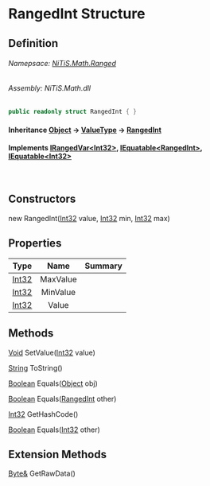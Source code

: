 # RangedInt Structure
## Definition

###### Namepsace: [NiTiS.Math.Ranged](https://nitis-dev.github.io/NiTiSLibsWiki/Namespaces/NiTiS.Math.Ranged)
###### Assembly: NiTiS.Math.dll

#### 
```c#
public readonly struct RangedInt { }
```
#### Inheritance [Object](https://docs.microsoft.com/dotnet/api/system.object) &#8594; [ValueType](https://docs.microsoft.com/dotnet/api/system.valuetype) &#8594; [RangedInt](https://nitis-dev.github.io/NiTiSLibsWiki/NiTiS/Math/Ranged/RangedInt)  
#### Implements [IRangedVar&#60;Int32&#62;](https://nitis-dev.github.io/NiTiSLibsWiki/NiTiS/Math/Ranged/IRangedVar-1), [IEquatable&#60;RangedInt&#62;](https://docs.microsoft.com/dotnet/api/system.iequatable-1), [IEquatable&#60;Int32&#62;](https://docs.microsoft.com/dotnet/api/system.iequatable-1)

<br>

## Constructors
new RangedInt([Int32](https://docs.microsoft.com/dotnet/api/system.int32) value, [Int32](https://docs.microsoft.com/dotnet/api/system.int32) min, [Int32](https://docs.microsoft.com/dotnet/api/system.int32) max)  
  
## Properties
|Type|Name|Summary|
|:-:|:--:|:-|
|[Int32](https://docs.microsoft.com/dotnet/api/system.int32)|MaxValue||
|[Int32](https://docs.microsoft.com/dotnet/api/system.int32)|MinValue||
|[Int32](https://docs.microsoft.com/dotnet/api/system.int32)|Value||
  
  
## Methods
[Void](https://docs.microsoft.com/dotnet/api/system.void) SetValue([Int32](https://docs.microsoft.com/dotnet/api/system.int32) value)
    
  
[String](https://docs.microsoft.com/dotnet/api/system.string) ToString()
    
  
[Boolean](https://docs.microsoft.com/dotnet/api/system.boolean) Equals([Object](https://docs.microsoft.com/dotnet/api/system.object) obj)
    
  
[Boolean](https://docs.microsoft.com/dotnet/api/system.boolean) Equals([RangedInt](https://nitis-dev.github.io/NiTiSLibsWiki/NiTiS/Math/Ranged/RangedInt) other)
    
  
[Int32](https://docs.microsoft.com/dotnet/api/system.int32) GetHashCode()
    
  
[Boolean](https://docs.microsoft.com/dotnet/api/system.boolean) Equals([Int32](https://docs.microsoft.com/dotnet/api/system.int32) other)
    
  
  
## Extension Methods
[Byte&](https://docs.microsoft.com/dotnet/api/system.byte&) GetRawData()  

  
